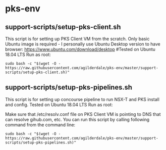 # pks-env

## support-scripts/setup-pks-client.sh

This script is for setting up PKS Client VM from the scratch.
Only basic Ubuntu image is required - I personally use Ubuntu Desktop version to have browser:
https://www.ubuntu.com/download/desktop
#Tested on Ubuntu 18.04 LTS
Run as root:
```
sudo bash -c "$(wget -O - https://raw.githubusercontent.com/agilderdale/pks-env/master/support-scripts/setup-pks-client.sh)"
```
## support-scripts/setup-pks-pipelines.sh

This script is for setting up concourse pipeline to run NSX-T and PKS install and config.
Tested on Ubuntu 18.04 LTS
Run as root:

Make sure that /etc/resolv.conf file on PKS Client VM is pointing to DNS that can resolve gihub.com, etc.
You can run this script by calling following command from the command line:
```
sudo bash -c "$(wget -O - https://raw.githubusercontent.com/agilderdale/pks-env/master/support-scripts/setup-pks-pipelines.sh)"
```

